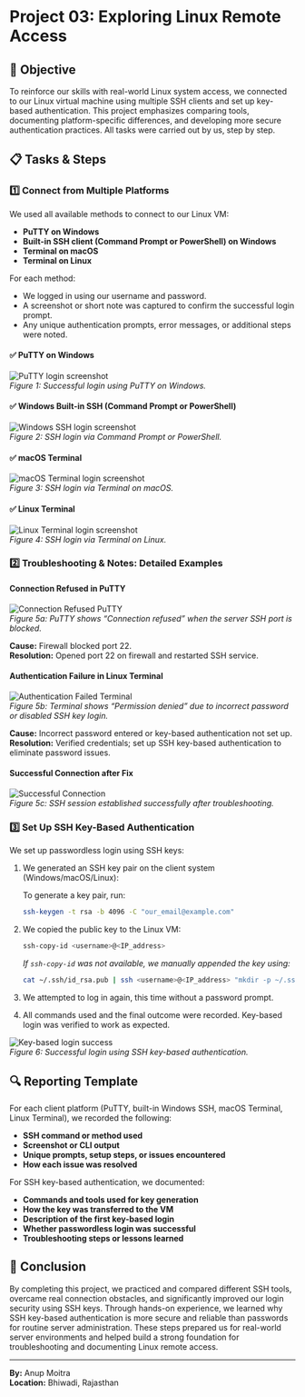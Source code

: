 
# Project 03: Exploring Linux Remote Access

## 📝 Objective

To reinforce our skills with real-world Linux system access, we connected to our Linux virtual machine using multiple SSH clients and set up key-based authentication. This project emphasizes comparing tools, documenting platform-specific differences, and developing more secure authentication practices. All tasks were carried out by us, step by step.

## 📋 Tasks & Steps

### 1️⃣ Connect from Multiple Platforms

We used all available methods to connect to our Linux VM:

- **PuTTY on Windows**
- **Built-in SSH client (Command Prompt or PowerShell) on Windows**
- **Terminal on macOS**
- **Terminal on Linux**

For each method:

- We logged in using our username and password.
- A screenshot or short note was captured to confirm the successful login prompt.
- Any unique authentication prompts, error messages, or additional steps were noted.

#### ✅ PuTTY on Windows

![PuTTY login screenshot](images/putty_login.png)  
*Figure 1: Successful login using PuTTY on Windows.*

#### ✅ Windows Built-in SSH (Command Prompt or PowerShell)

![Windows SSH login screenshot](images/windows_ssh_login.png)  
*Figure 2: SSH login via Command Prompt or PowerShell.*

#### ✅ macOS Terminal

![macOS Terminal login screenshot](images/macos_terminal_login.png)  
*Figure 3: SSH login via Terminal on macOS.*

#### ✅ Linux Terminal

![Linux Terminal login screenshot](images/linux_terminal_login.png)  
*Figure 4: SSH login via Terminal on Linux.*

### 2️⃣ Troubleshooting & Notes: Detailed Examples

#### Connection Refused in PuTTY

![Connection Refused PuTTY](images/error_connection_refused_putty.png)  
*Figure 5a: PuTTY shows “Connection refused” when the server SSH port is blocked.*

**Cause:** Firewall blocked port 22.  
**Resolution:** Opened port 22 on firewall and restarted SSH service.

#### Authentication Failure in Linux Terminal

![Authentication Failed Terminal](images/error_auth_fail_terminal.png)  
*Figure 5b: Terminal shows “Permission denied” due to incorrect password or disabled SSH key login.*

**Cause:** Incorrect password entered or key-based authentication not set up.  
**Resolution:** Verified credentials; set up SSH key-based authentication to eliminate password issues.

#### Successful Connection after Fix

![Successful Connection](images/fixed_ssh_connection.png)  
*Figure 5c: SSH session established successfully after troubleshooting.*

### 3️⃣ Set Up SSH Key-Based Authentication

We set up passwordless login using SSH keys:

1. We generated an SSH key pair on the client system (Windows/macOS/Linux):

   To generate a key pair, run: 
   ```bash
   ssh-keygen -t rsa -b 4096 -C "our_email@example.com"
   ```

2. We copied the public key to the Linux VM:

   ```bash
   ssh-copy-id <username>@<IP_address>
   ```

   *If `ssh-copy-id` was not available, we manually appended the key using:*

   ```bash
   cat ~/.ssh/id_rsa.pub | ssh <username>@<IP_address> "mkdir -p ~/.ssh && cat >> ~/.ssh/authorized_keys"
   ```

3. We attempted to log in again, this time without a password prompt.
4. All commands used and the final outcome were recorded. Key-based login was verified to work as expected.

![Key-based login success](images/key_based_login.png)  
*Figure 6: Successful login using SSH key-based authentication.*

## 🔍 Reporting Template

For each client platform (PuTTY, built-in Windows SSH, macOS Terminal, Linux Terminal), we recorded the following:

- **SSH command or method used**
- **Screenshot or CLI output**
- **Unique prompts, setup steps, or issues encountered**
- **How each issue was resolved**

For SSH key-based authentication, we documented:

- **Commands and tools used for key generation**
- **How the key was transferred to the VM**
- **Description of the first key-based login**
- **Whether passwordless login was successful**
- **Troubleshooting steps or lessons learned**

## 🏁 Conclusion

By completing this project, we practiced and compared different SSH tools, overcame real connection obstacles, and significantly improved our login security using SSH keys. Through hands-on experience, we learned why SSH key-based authentication is more secure and reliable than passwords for routine server administration. These steps prepared us for real-world server environments and helped build a strong foundation for troubleshooting and documenting Linux remote access.

---

**By:** Anup Moitra  
**Location:** Bhiwadi, Rajasthan
